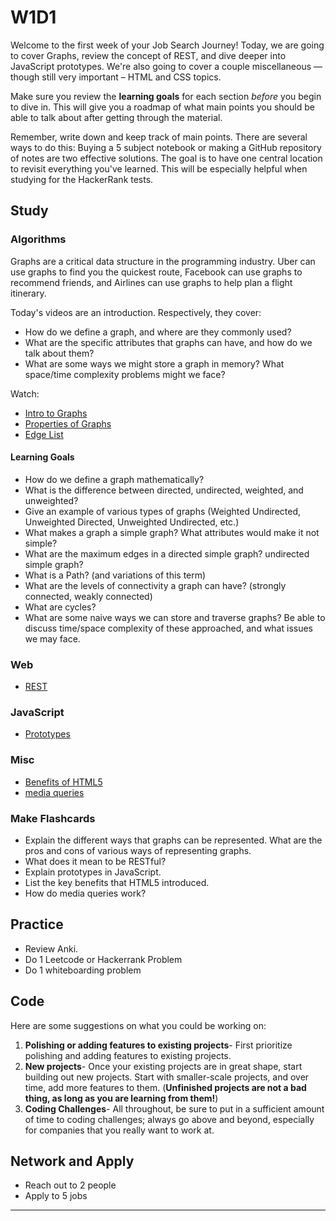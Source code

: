 # W1D1

Welcome to the first week of your Job Search Journey! Today, we are going to cover Graphs, review the concept of REST, and dive deeper into JavaScript prototypes. We're also going to cover a couple miscellaneous — though still very important – HTML and CSS topics.

Make sure you review the **learning goals** for each section _before_ you begin to dive in. This will give you a roadmap of what main points you should be able to talk about after getting through the material. 

Remember, write down and keep track of main points. There are several ways to do this: Buying a 5 subject notebook or making a GitHub repository of notes are two effective solutions. The goal is to have one central location to revisit everything you've learned. This will be especially helpful when studying for the HackerRank tests.

## Study

### Algorithms

Graphs are a critical data structure in the programming industry. Uber can use graphs to find you the quickest route, Facebook can use graphs to recommend friends, and Airlines can use graphs to help plan a flight itinerary. 

Today's videos are an introduction. Respectively, they cover:

- How do we define a graph, and where are they commonly used?
- What are the specific attributes that graphs can have, and how do we talk about them?
- What are some ways we might store a graph in memory? What space/time complexity problems might we face? 

Watch: 
* [Intro to Graphs](https://www.youtube.com/watch?v=gXgEDyodOJU)
* [Properties of Graphs](https://www.youtube.com/watch?v=AfYqN3fGapc)
* [Edge List](https://www.youtube.com/watch?v=ZdY1Fp9dKzs&index=40&list=PL2_aWCzGMAwI3W_JlcBbtYTwiQSsOTa6P)

#### Learning Goals 
- How do we define a graph mathematically?
- What is the difference between directed, undirected, weighted, and unweighted?
- Give an example of various types of graphs (Weighted Undirected, Unweighted Directed, Unweighted Undirected, etc.)
- What makes a graph a simple graph? What attributes would make it not simple?
- What are the maximum edges in a directed simple graph? undirected simple graph?
- What is a Path? (and variations of this term)
- What are the levels of connectivity a graph can have? (strongly connected, weakly connected)
- What are cycles?
- What are some naive ways we can store and traverse graphs? Be able to discuss time/space complexity of these approached, and what issues we may face.  

### Web

* [REST](https://codewords.recurse.com/issues/five/what-restful-actually-means)

### JavaScript

* [Prototypes](https://javascript.info/function-prototype)

### Misc

* [Benefits of HTML5](https://tympanus.net/codrops/2011/11/24/top-10-reasons-to-use-html5-right-now/)
* [media queries](https://www.w3schools.com/css/css_rwd_mediaqueries.asp)

### Make Flashcards

* Explain the different ways that graphs can be represented. What are the
  pros and cons of various ways of representing graphs.
* What does it mean to be RESTful?
* Explain prototypes in JavaScript.
* List the key benefits that HTML5 introduced.
* How do media queries work?

## Practice

* Review Anki.
* Do 1 Leetcode or Hackerrank Problem
* Do 1 whiteboarding problem

## Code

Here are some suggestions on what you could be working on:

1. **Polishing or adding features to existing projects**- First prioritize polishing and adding features to existing projects.
1. **New projects**- Once your existing projects are in great shape, start building out new projects. Start with smaller-scale projects, and over time, add more features to them. (**Unfinished projects are not a bad thing, as long as you are learning from them!**)
1. **Coding Challenges**- All throughout, be sure to put in a sufficient amount of time to coding challenges; always go above and beyond, especially for companies that you really want to work at.

## Network and Apply

* Reach out to 2 people
* Apply to 5 jobs

---



   